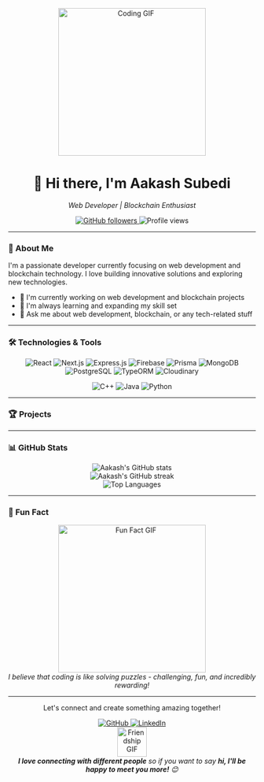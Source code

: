 <div align="center">
  <img src="https://media.giphy.com/media/26tn33aiTi1jkl6H6/giphy.gif" width="300" alt="Coding GIF">
  <h1>👋 Hi there, I'm Aakash Subedi</h1>
  <p><em>Web Developer | Blockchain Enthusiast</em></p>
</div>

<p align="center">
  <a href="https://github.com/subediaakash">
    <img src="https://img.shields.io/github/followers/subediaakash?label=Follow&style=social" alt="GitHub followers">
  </a>
  <img src="https://komarev.com/ghpvc/?username=subediaakash&color=blueviolet" alt="Profile views">
</p>

---

### 🚀 About Me

I'm a passionate developer currently focusing on web development and blockchain technology. I love building innovative solutions and exploring new technologies.

- 🔭 I'm currently working on web development and blockchain projects
- 🌱 I'm always learning and expanding my skill set
- 💬 Ask me about web development, blockchain, or any tech-related stuff

---

### 🛠️ Technologies & Tools

<p align="center">
  <img src="https://img.shields.io/badge/React-20232A?style=for-the-badge&logo=react&logoColor=61DAFB" alt="React">
  <img src="https://img.shields.io/badge/Next.js-000000?style=for-the-badge&logo=next.js&logoColor=white" alt="Next.js">
  <img src="https://img.shields.io/badge/Express.js-404D59?style=for-the-badge" alt="Express.js">
  <img src="https://img.shields.io/badge/Firebase-FFCA28?style=for-the-badge&logo=firebase&logoColor=black" alt="Firebase">
  <img src="https://img.shields.io/badge/Prisma-3982CE?style=for-the-badge&logo=Prisma&logoColor=white" alt="Prisma">
  <img src="https://img.shields.io/badge/MongoDB-4EA94B?style=for-the-badge&logo=mongodb&logoColor=white" alt="MongoDB">
  <img src="https://img.shields.io/badge/PostgreSQL-316192?style=for-the-badge&logo=postgresql&logoColor=white" alt="PostgreSQL">
  <img src="https://img.shields.io/badge/TypeORM-E83524?style=for-the-badge&logo=typeorm&logoColor=white" alt="TypeORM">
  <img src="https://img.shields.io/badge/Cloudinary-3448C5?style=for-the-badge&logo=cloudinary&logoColor=white" alt="Cloudinary">
</p>

<p align="center">
  <img src="https://img.shields.io/badge/C++-00599C?style=for-the-badge&logo=c%2B%2B&logoColor=white" alt="C++">
  <img src="https://img.shields.io/badge/Java-ED8B00?style=for-the-badge&logo=java&logoColor=white" alt="Java">
  <img src="https://img.shields.io/badge/Python-3776AB?style=for-the-badge&logo=python&logoColor=white" alt="Python">
</p>

---

### 🏆 Projects

---

### 📊 GitHub Stats

<div align="center">
  <img src="https://github-readme-stats.vercel.app/api?username=subediaakash&show_icons=true&theme=radical" alt="Aakash's GitHub stats">
  <br>
  <img src="https://github-readme-streak-stats.herokuapp.com/?user=subediaakash&theme=radical" alt="Aakash's GitHub streak">
  <br>
  <img src="https://github-readme-stats.vercel.app/api/top-langs/?username=subediaakash&layout=compact&theme=radical" alt="Top Languages">
</div>

---

### 🌟 Fun Fact

<div align="center">
  <img src="https://media.giphy.com/media/3o7abAHdYvZdBNnGZq/giphy.gif" width="300" alt="Fun Fact GIF">
  <br>
  <em>I believe that coding is like solving puzzles - challenging, fun, and incredibly rewarding!</em>
</div>

---

<div align="center">
  <p>Let's connect and create something amazing together!</p>
  <a href="https://github.com/subediaakash">
    <img src="https://img.shields.io/badge/GitHub-100000?style=for-the-badge&logo=github&logoColor=white" alt="GitHub">
  </a>
  <a href="https://linkedin.com/in/aakash-subedi-a9986625a/">
    <img src="https://img.shields.io/badge/LinkedIn-0077B5?style=for-the-badge&logo=linkedin&logoColor=white" alt="LinkedIn">
  </a>
 
</div>

<div align="center">
  <img src="https://media.giphy.com/media/LnQjpWaON8nhr21vNW/giphy.gif" width="60" alt="Friendship GIF">
  <br>
  <em><b>I love connecting with different people</b> so if you want to say <b>hi, I'll be happy to meet you more!</b> 😊</em>
</div>

